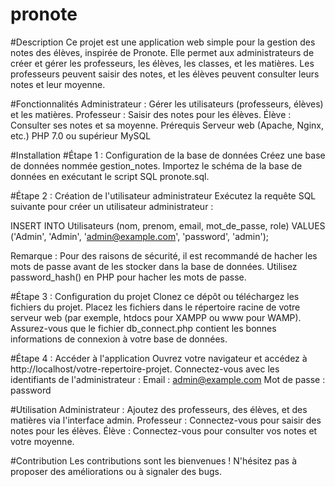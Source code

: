 # pronote

#Description
Ce projet est une application web simple pour la gestion des notes des élèves, inspirée de Pronote. Elle permet aux administrateurs de créer et gérer les professeurs, les élèves, les classes, et les matières. Les professeurs peuvent saisir des notes, et les élèves peuvent consulter leurs notes et leur moyenne.

#Fonctionnalités
Administrateur : Gérer les utilisateurs (professeurs, élèves) et les matières.
Professeur : Saisir des notes pour les élèves.
Élève : Consulter ses notes et sa moyenne.
Prérequis
Serveur web (Apache, Nginx, etc.)
PHP 7.0 ou supérieur
MySQL

#Installation
#Étape 1 : Configuration de la base de données
Créez une base de données nommée gestion_notes.
Importez le schéma de la base de données en exécutant le script SQL pronote.sql.

#Étape 2 : Création de l'utilisateur administrateur
Exécutez la requête SQL suivante pour créer un utilisateur administrateur :

INSERT INTO Utilisateurs (nom, prenom, email, mot_de_passe, role)
VALUES ('Admin', 'Admin', 'admin@example.com', 'password', 'admin');

Remarque : Pour des raisons de sécurité, il est recommandé de hacher les mots de passe avant de les stocker dans la base de données. Utilisez password_hash() en PHP pour hacher les mots de passe.

#Étape 3 : Configuration du projet
Clonez ce dépôt ou téléchargez les fichiers du projet.
Placez les fichiers dans le répertoire racine de votre serveur web (par exemple, htdocs pour XAMPP ou www pour WAMP).
Assurez-vous que le fichier db_connect.php contient les bonnes informations de connexion à votre base de données.


#Étape 4 : Accéder à l'application
Ouvrez votre navigateur et accédez à http://localhost/votre-repertoire-projet.
Connectez-vous avec les identifiants de l'administrateur :
Email : admin@example.com
Mot de passe : password

#Utilisation
Administrateur : Ajoutez des professeurs, des élèves, et des matières via l'interface admin.
Professeur : Connectez-vous pour saisir des notes pour les élèves.
Élève : Connectez-vous pour consulter vos notes et votre moyenne.

#Contribution
Les contributions sont les bienvenues ! N'hésitez pas à proposer des améliorations ou à signaler des bugs.
